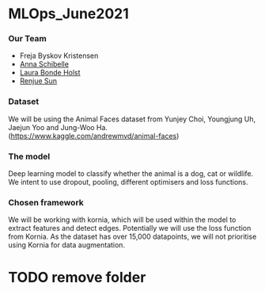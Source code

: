 # MLOps_June2021

### Our Team
- Freja Byskov Kristensen
- [Anna Schibelle](https://github.com/schibsen)
- [Laura Bonde Holst](https://github.com/s173953)
- [Renjue Sun](https://github.com/Renjue823)

### Dataset 
We will be using the Animal Faces dataset from Yunjey Choi, Youngjung Uh, Jaejun Yoo and Jung-Woo Ha. (https://www.kaggle.com/andrewmvd/animal-faces) 

### The model
Deep learning model to classify whether the animal is a dog, cat or wildlife. We intent to use dropout, pooling, different optimisers and loss functions. 

### Chosen framework
We will be working with kornia, which will be used within the model to extract features and detect edges. Potentially we will use the loss function from Kornia. As the dataset has over 15,000 datapoints, we will not prioritise using Kornia for data augmentation. 



# TODO remove folder
